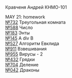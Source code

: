 Кравченя Андрей КНМО-101

MAY 21: homework <br>
[№732](https://acmp.ru/index.asp?main=task&id_task=732) Треугольная комната<br>
[№588](https://acmp.ru/index.asp?main=task&id_task=588) Число<br>
[№183](https://acmp.ru/index.asp?main=task&id_task=183) Энты<br>
[№145](https://acmp.ru/index.asp?main=task&id_task=145) A div B<br>
[№527](https://acmp.ru/index.asp?main=task&id_task=527) Алгоритм Евклида<br>
[№911](https://acmp.ru/index.asp?main=task&id_task=911) Взвешивания<br>
[№955](https://acmp.ru/index.asp?main=task&id_task=955) Вирусы - 2<br>
[№432](https://acmp.ru/index.asp?main=task&id_task=432) Грядки<br>
[№704](https://acmp.ru/index.asp?main=task&id_task=704) Деление<br>
[№042](https://acmp.ru/index.asp?main=task&id_task=42) Драконы<br>
